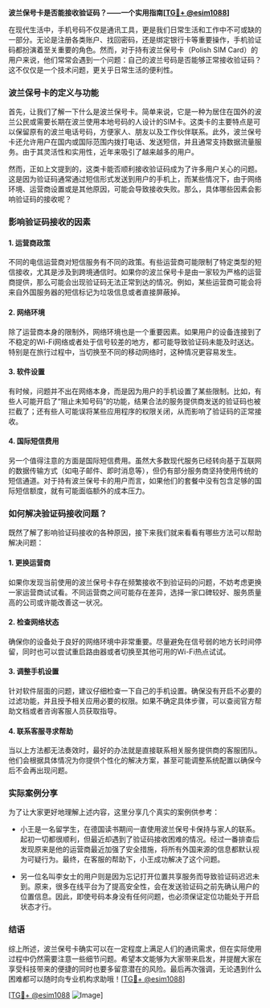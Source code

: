 **波兰保号卡是否能接收验证码？——一个实用指南[[TG💪+ @esim1088](https://t.me/s/esim1088)]**

在现代生活中，手机号码不仅是通讯工具，更是我们日常生活和工作中不可或缺的一部分。无论是注册各类账户、找回密码，还是绑定银行卡等重要操作，手机验证码都扮演着至关重要的角色。然而，对于持有波兰保号卡（Polish SIM Card）的用户来说，他们常常会遇到一个问题：自己的波兰号码是否能够正常接收验证码？这不仅仅是一个技术问题，更关乎日常生活的便利性。

### 波兰保号卡的定义与功能

首先，让我们了解一下什么是波兰保号卡。简单来说，它是一种为居住在国外的波兰公民或需要长期在波兰使用本地号码的人设计的SIM卡。这类卡的主要特点是可以保留原有的波兰电话号码，方便家人、朋友以及工作伙伴联系。此外，波兰保号卡还允许用户在国内或国际范围内拨打电话、发送短信，并且通常支持数据流量服务。由于其灵活性和实用性，近年来吸引了越来越多的用户。

然而，正如上文提到的，这类卡能否顺利接收验证码成为了许多用户关心的问题。这是因为验证码通常通过短信形式发送到用户的手机上，而某些情况下，由于网络环境、运营商设置或是其他原因，可能会导致接收失败。那么，具体哪些因素会影响验证码的接收呢？

### 影响验证码接收的因素

#### 1. **运营商政策**
不同的电信运营商对短信服务有不同的政策。有些运营商可能限制了特定类型的短信接收，尤其是涉及到跨境通信时。如果你的波兰保号卡是由一家较为严格的运营商提供，那么可能会出现验证码无法正常到达的情况。例如，某些运营商可能会将来自外国服务器的短信标记为垃圾信息或者直接屏蔽掉。

#### 2. **网络环境**
除了运营商本身的限制外，网络环境也是一个重要因素。如果用户的设备连接到了不稳定的Wi-Fi网络或者处于信号较差的地方，都可能导致验证码未能及时送达。特别是在旅行过程中，当切换至不同的移动网络时，这种情况更容易发生。

#### 3. **软件设置**
有时候，问题并不出在网络本身，而是因为用户的手机设置了某些限制。比如，有些人可能开启了“阻止未知号码”的功能，结果合法的服务提供商发送的验证码也被拦截了；还有些人可能误将某些应用程序的权限关闭，从而影响了验证码的正常接收。

#### 4. **国际短信费用**
另一个值得注意的方面是国际短信费用。虽然大多数现代服务已经转向基于互联网的数据传输方式（如电子邮件、即时消息等），但仍有部分服务商坚持使用传统的短信通道。对于持有波兰保号卡的用户而言，如果他们的套餐中没有包含足够的国际短信额度，就有可能面临额外的成本压力。

### 如何解决验证码接收问题？

既然了解了影响验证码接收的各种原因，接下来我们就来看看有哪些方法可以帮助解决问题：

#### 1. **更换运营商**
如果你发现当前使用的波兰保号卡存在频繁接收不到验证码的问题，不妨考虑更换一家运营商试试看。不同运营商之间可能存在差异，选择一家口碑较好、服务质量高的公司或许能改善这一状况。

#### 2. **检查网络状态**
确保你的设备处于良好的网络环境中非常重要。尽量避免在信号弱的地方长时间停留，同时也可以尝试重启路由器或者切换至其他可用的Wi-Fi热点试试。

#### 3. **调整手机设置**
针对软件层面的问题，建议仔细检查一下自己的手机设置。确保没有开启不必要的过滤功能，并且授予相关应用必要的权限。如果不确定具体步骤，可以查阅官方帮助文档或者咨询客服人员获取指导。

#### 4. **联系客服寻求帮助**
当以上方法都无法奏效时，最好的办法就是直接联系相关服务提供商的客服团队。他们会根据具体情况为你提供个性化的解决方案，甚至可能调整系统配置以确保今后不会再出现问题。

### 实际案例分享

为了让大家更好地理解上述内容，这里分享几个真实的案例供参考：

- 小王是一名留学生，在德国读书期间一直使用波兰保号卡保持与家人的联系。起初一切都很顺利，但最近却遇到了验证码接收困难的情况。经过一番排查后发现原来是他的运营商最近加强了安全措施，将所有外国来源的信息都默认视为可疑行为。最终，在客服的帮助下，小王成功解决了这个问题。
  
- 另一位名叫李女士的用户则是因为忘记打开位置共享服务而导致验证码迟迟未到。原来，很多在线平台为了提高安全性，会在发送验证码之前先确认用户的位置信息。因此，即使号码本身没有任何问题，也必须保证定位功能处于开启状态才行。

### 结语

综上所述，波兰保号卡确实可以在一定程度上满足人们的通讯需求，但在实际使用过程中仍然需要注意一些细节问题。希望本文能够为大家带来启发，并提醒大家在享受科技带来的便捷的同时也要多留意潜在的风险。最后再次强调，无论遇到什么困难都可以随时向专业机构求助哦！[[TG💪+ @esim1088](https://t.me/s/esim1088)]

[[TG💪+ @esim1088](https://t.me/s/esim1088) ![Image](https://i.postimg.cc/4NQfJmqS/Snipaste-2025-05-13-00-14-12.png)]